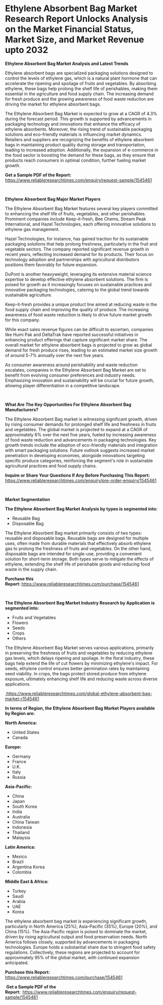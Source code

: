 <p><h1>Ethylene Absorbent Bag Market Research Report Unlocks Analysis on the Market Financial Status, Market Size, and Market Revenue upto 2032</h1></p><p><strong>Ethylene Absorbent Bag Market Analysis and Latest Trends</strong></p>
<p><p>Ethylene absorbent bags are specialized packaging solutions designed to control the levels of ethylene gas, which is a natural plant hormone that can accelerate the ripening and spoilage of fruits and vegetables. By absorbing ethylene, these bags help prolong the shelf life of perishables, making them essential in the agriculture and food supply chain. The increasing demand for fresh produce and the growing awareness of food waste reduction are driving the market for ethylene absorbent bags.</p><p>The Ethylene Absorbent Bag Market is expected to grow at a CAGR of 4.3% during the forecast period. This growth is supported by advancements in packaging technology and innovations that enhance the efficacy of ethylene absorbents. Moreover, the rising trend of sustainable packaging solutions and eco-friendly materials is influencing market dynamics. Retailers and suppliers are recognizing the benefits of ethylene absorbent bags in maintaining product quality during storage and transportation, leading to increased adoption. Additionally, the expansion of e-commerce in the food sector is boosting the demand for these bags, as they ensure that products reach consumers in optimal condition, further fueling market growth.</p></p>
<p><strong>Get a Sample PDF of the Report:&nbsp;</strong> <a href="https://www.reliableresearchtimes.com/enquiry/request-sample/1545461?utm_campaign=3736&utm_medium=2&utm_source=Github&utm_content=ia&utm_term=19042025&utm_id=ethylene-absorbent-bag">https://www.reliableresearchtimes.com/enquiry/request-sample/1545461</a></p>
<p>&nbsp;</p>
<p><strong>Ethylene Absorbent Bag Major Market Players</strong></p>
<p><p>The Ethylene Absorbent Bag Market features several key players committed to enhancing the shelf life of fruits, vegetables, and other perishables. Prominent companies include Keep-it-fresh, Bee Chems, Stream Peak International, and Hazel Technologies, each offering innovative solutions to ethylene gas management.</p><p>Hazel Technologies, for instance, has gained traction for its sustainable packaging solutions that help prolong freshness, particularly in the fruit and vegetable sectors. The company reported significant revenue growth in recent years, reflecting increased demand for its products. Their focus on technology adoption and partnerships with agricultural distributors positions them favorably for future expansion.</p><p>DuPont is another heavyweight, leveraging its extensive material science expertise to develop effective ethylene absorbent solutions. The firm is poised for growth as it increasingly focuses on sustainable practices and innovative packaging technologies, catering to the global trend towards sustainable agriculture.</p><p>Keep-it-fresh provides a unique product line aimed at reducing waste in the food supply chain and improving the quality of produce. The increasing awareness of food waste reduction is likely to drive future market growth for this company.</p><p>While exact sales revenue figures can be difficult to ascertain, companies like Humi Pak and DeltaTrak have reported successful initiatives in enhancing product offerings that capture significant market share. The overall market for ethylene absorbent bags is projected to grow as global demand for fresh produce rises, leading to an estimated market size growth of around 5-7% annually over the next five years.</p><p>As consumer awareness around perishability and waste reduction escalates, companies in the Ethylene Absorbent Bag Market are set to benefit from evolving consumer preferences and industry needs. Emphasizing innovation and sustainability will be crucial for future growth, allowing player differentiation in a competitive landscape.</p></p>
<p>&nbsp;</p>
<p><strong>What Are The Key Opportunities For Ethylene Absorbent Bag Manufacturers?</strong></p>
<p><p>The Ethylene Absorbent Bag market is witnessing significant growth, driven by rising consumer demands for prolonged shelf life and freshness in fruits and vegetables. The global market is projected to expand at a CAGR of approximately 6% over the next five years, fueled by increasing awareness of food waste reduction and advancements in packaging technologies. Key growth trends include the adoption of eco-friendly materials and integration with smart packaging solutions. Future outlook suggests increased market penetration in developing economies, alongside innovations targeting specific produce categories, reinforcing the segment's role in sustainable agricultural practices and food supply chains.</p></p>
<p><strong>Inquire or Share Your Questions If Any Before Purchasing This Report:</strong> <a href="https://www.reliableresearchtimes.com/enquiry/pre-order-enquiry/1545461?utm_campaign=3736&utm_medium=2&utm_source=Github&utm_content=ia&utm_term=19042025&utm_id=ethylene-absorbent-bag">https://www.reliableresearchtimes.com/enquiry/pre-order-enquiry/1545461</a></p>
<p>&nbsp;</p>
<p><strong>Market Segmentation</strong></p>
<p><strong>The Ethylene Absorbent Bag Market Analysis by types is segmented into:</strong></p>
<p><ul><li>Reusable Bag</li><li>Disposable Bag</li></ul></p>
<p><p>The Ethylene Absorbent Bag market primarily consists of two types: reusable and disposable bags. Reusable bags are designed for multiple uses, often made from durable materials that effectively absorb ethylene gas to prolong the freshness of fruits and vegetables. On the other hand, disposable bags are intended for single-use, providing a convenient solution for short-term storage. Both types serve to mitigate the effects of ethylene, extending the shelf life of perishable goods and reducing food waste in the supply chain.</p></p>
<p><strong>Purchase this Report:&nbsp;</strong><a href="https://www.reliableresearchtimes.com/purchase/1545461?utm_campaign=3736&utm_medium=2&utm_source=Github&utm_content=ia&utm_term=19042025&utm_id=ethylene-absorbent-bag">https://www.reliableresearchtimes.com/purchase/1545461</a></p>
<p>&nbsp;</p>
<p><strong>The Ethylene Absorbent Bag Market Industry Research by Application is segmented into:</strong></p>
<p><ul><li>Fruits and Vegetables</li><li>Flowers</li><li>Seeds</li><li>Crops</li><li>Others</li></ul></p>
<p><p>The Ethylene Absorbent Bag Market serves various applications, primarily in preserving the freshness of fruits and vegetables by reducing ethylene gas levels, which delays ripening and spoilage. In the floral industry, these bags help extend the life of cut flowers by minimizing ethylene's impact. For seeds, ethylene control ensures better germination rates by maintaining seed viability. In crops, the bags protect stored produce from ethylene exposure, ultimately enhancing shelf life and reducing waste across diverse applications.</p></p>
<p><a href="https://www.reliableresearchtimes.com/global-ethylene-absorbent-bag-market-r1545461?utm_campaign=3736&utm_medium=2&utm_source=Github&utm_content=ia&utm_term=19042025&utm_id=ethylene-absorbent-bag">&nbsp;https://www.reliableresearchtimes.com/global-ethylene-absorbent-bag-market-r1545461</a></p>
<p><strong>In terms of Region, the Ethylene Absorbent Bag Market Players available by Region are:</strong></p>
<p>
    <p> <strong> North America: </strong>
        <ul>
            <li>United States</li>
            <li>Canada</li>
        </ul>
        </p> 
    <p> <strong> Europe: </strong>
        <ul>
            <li>Germany</li>
            <li>France</li>
            <li>U.K.</li>
            <li>Italy</li>
            <li>Russia</li>
        </ul>
        </p> 
    <p> <strong> Asia-Pacific: </strong>
        <ul>
            <li>China</li>
            <li>Japan</li>
            <li>South Korea</li>
            <li>India</li>
            <li>Australia</li>
            <li>China Taiwan</li>
            <li>Indonesia</li>
            <li>Thailand</li>
            <li>Malaysia</li>
        </ul>
        </p> 
    <p> <strong> Latin America: </strong>
        <ul>
            <li>Mexico</li>
            <li>Brazil</li>
            <li>Argentina Korea</li>
            <li>Colombia</li>
        </ul>
        </p> 
    <p> <strong> Middle East & Africa: </strong>
        <ul>
            <li>Turkey</li>
            <li>Saudi</li>
            <li>Arabia</li>
            <li>UAE</li>
            <li>Korea</li>
        </ul>
    </p>
    </p>
<p><p>The ethylene absorbent bag market is experiencing significant growth, particularly in North America (25%), Asia-Pacific (35%), Europe (20%), and China (15%). The Asia-Pacific region is poised to dominate the market, driven by rising agricultural output and food preservation needs. North America follows closely, supported by advancements in packaging technologies. Europe holds a substantial share due to stringent food safety regulations. Collectively, these regions are projected to account for approximately 95% of the global market, with continued expansion anticipated.</p></p>
<p><strong>Purchase this Report: </strong><a href="https://www.reliableresearchtimes.com/purchase/1545461?utm_campaign=3736&utm_medium=2&utm_source=Github&utm_content=ia&utm_term=19042025&utm_id=ethylene-absorbent-bag">https://www.reliableresearchtimes.com/purchase/1545461</a></p>
<p>&nbsp;<strong>Get a Sample PDF of the Report:&nbsp;&nbsp;</strong><a href="https://www.reliableresearchtimes.com/enquiry/request-sample/1545461?utm_campaign=3736&utm_medium=2&utm_source=Github&utm_content=ia&utm_term=19042025&utm_id=ethylene-absorbent-bag">https://www.reliableresearchtimes.com/enquiry/request-sample/1545461</a></p>
<p><strong></strong></p>
<p><p></p><p></p><p></p></p>